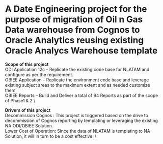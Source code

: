 # A Date Engineering project for the purpose of migration of Oil n Gas Data warehouse from Cognos to Oracle Analytics reusing existing Oracle Analycs Warehouse template

**Scope of this project** \
ODI Application 12c – Replicate the existing code base for NLATAM and configure as per the requirement. \
OBIEE Application – Replicate the environment code base and leverage existing subject areas to the maximum extent and as needed customize them. \
OBIEE Reports – Build and Deliver a total of 94 Reports as part of the scope of Phase1 & 2 \

**Drivers of this project** \
Decommission Cognos : This project is triggered based on the drive to decommission of Cognos reporting by templating or leveraging the existing NA ODI/OBIEE Solution.  \
Lower Cost of Operation: Since the data of NLATAM is templating to NA Solution, it will in turn to be a cost effective. \



